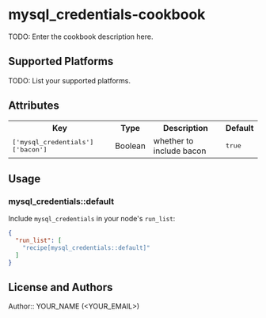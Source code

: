 # mysql_credentials-cookbook

TODO: Enter the cookbook description here.

## Supported Platforms

TODO: List your supported platforms.

## Attributes

<table>
  <tr>
    <th>Key</th>
    <th>Type</th>
    <th>Description</th>
    <th>Default</th>
  </tr>
  <tr>
    <td><tt>['mysql_credentials']['bacon']</tt></td>
    <td>Boolean</td>
    <td>whether to include bacon</td>
    <td><tt>true</tt></td>
  </tr>
</table>

## Usage

### mysql_credentials::default

Include `mysql_credentials` in your node's `run_list`:

```json
{
  "run_list": [
    "recipe[mysql_credentials::default]"
  ]
}
```

## License and Authors

Author:: YOUR_NAME (<YOUR_EMAIL>)
